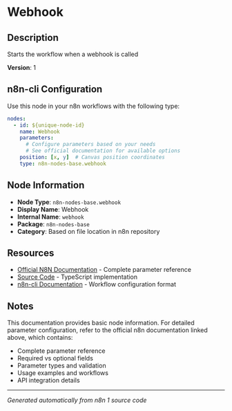 # Webhook

## Description

Starts the workflow when a webhook is called

**Version**: 1

## n8n-cli Configuration

Use this node in your n8n workflows with the following type:

```yaml
nodes:
  - id: ${unique-node-id}
    name: Webhook
    parameters:
      # Configure parameters based on your needs
      # See official documentation for available options
    position: [x, y]  # Canvas position coordinates
    type: n8n-nodes-base.webhook
```

## Node Information

- **Node Type**: `n8n-nodes-base.webhook`
- **Display Name**: Webhook
- **Internal Name**: `webhook`
- **Package**: `n8n-nodes-base`
- **Category**: Based on file location in n8n repository

## Resources

- [Official N8N Documentation](https://docs.n8n.io/integrations/builtin/core-nodes/n8n-nodes-base.webhook/) - Complete parameter reference
- [Source Code](https://github.com/n8n-io/n8n/blob/master/packages/nodes-base/nodes/Webhook/Webhook.node.ts) - TypeScript implementation
- [n8n-cli Documentation](https://github.com/edenreich/n8n-cli) - Workflow configuration format

## Notes

This documentation provides basic node information. For detailed parameter configuration, 
refer to the official n8n documentation linked above, which contains:

- Complete parameter reference
- Required vs optional fields
- Parameter types and validation
- Usage examples and workflows
- API integration details

---
*Generated automatically from n8n 1 source code*
